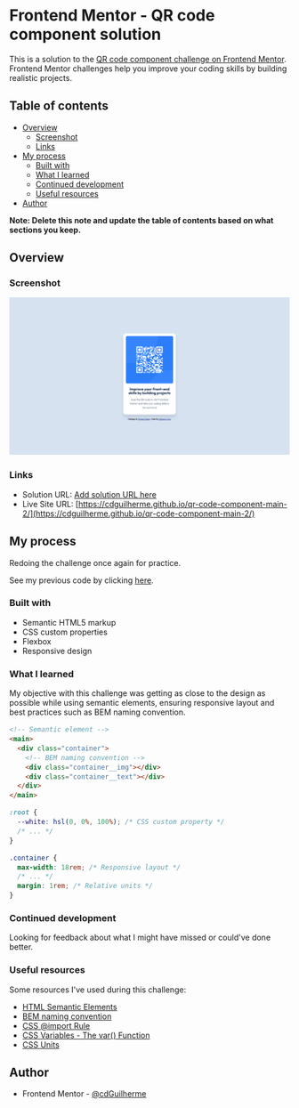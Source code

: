 # Frontend Mentor - QR code component solution

This is a solution to the [QR code component challenge on Frontend Mentor](https://www.frontendmentor.io/challenges/qr-code-component-iux_sIO_H). Frontend Mentor challenges help you improve your coding skills by building realistic projects.

## Table of contents

- [Overview](#overview)
  - [Screenshot](#screenshot)
  - [Links](#links)
- [My process](#my-process)
  - [Built with](#built-with)
  - [What I learned](#what-i-learned)
  - [Continued development](#continued-development)
  - [Useful resources](#useful-resources)
- [Author](#author)

**Note: Delete this note and update the table of contents based on what sections you keep.**

## Overview

### Screenshot

![](./screenshot/Screenshot%20Frontend%20Mentor%20QR%20code%20component.png)

### Links

- Solution URL: [Add solution URL here](https://your-solution-url.com)
- Live Site URL: [https://cdguilherme.github.io/qr-code-component-main-2/](https://cdguilherme.github.io/qr-code-component-main-2/)

## My process

Redoing the challenge once again for practice.

See my previous code by clicking [here](https://github.com/cdGuilherme/qr-code-challenge).

### Built with

- Semantic HTML5 markup
- CSS custom properties
- Flexbox
- Responsive design

### What I learned

My objective with this challenge was getting as close to the design as possible while using semantic elements, ensuring responsive layout and best practices such as BEM naming convention.

```html
<!-- Semantic element -->
<main>
  <div class="container">
    <!-- BEM naming convention -->
    <div class="container__img"></div>
    <div class="container__text"></div>
  </div>
</main>
```

```css
:root {
  --white: hsl(0, 0%, 100%); /* CSS custom property */
  /* ... */
}
```

```css
.container {
  max-width: 18rem; /* Responsive layout */
  /* ... */
  margin: 1rem; /* Relative units */
}
```

### Continued development

Looking for feedback about what I might have missed or could've done better.

### Useful resources

Some resources I've used during this challenge:

- [HTML Semantic Elements](https://www.w3schools.com/html/html5_semantic_elements.asp)
- [BEM naming convention](https://en.bem.info/methodology/naming-convention/)
- [CSS @import Rule](https://www.w3schools.com/cssref/atrule_import.php)
- [CSS Variables - The var() Function](https://www.w3schools.com/css/css3_variables.asp)
- [CSS Units](https://www.w3schools.com/cssref/css_units.php)

## Author

- Frontend Mentor - [@cdGuilherme](https://www.frontendmentor.io/profile/cdGuilherme)
